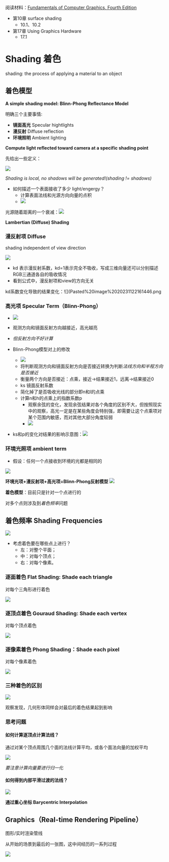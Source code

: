 
阅读材料：[Fundamentals of Computer Graphics, Fourth Edition](Fundamentals%20of%20Computer%20Graphics,%20Fourth%20Edition.pdf)
- 第10章 surface shading
	- 10.1、10.2
- 第17章 Using Graphics Hardware
	- 17.1

# Shading 着色

shading: the process of applying a material to an object

## 着色模型

**A simple shading model: Blinn-Phong Reflectance Model**

明确三个主要事情:
- **镜面高光** Specular hightlights
- **漫反射** Diffuse reflection
- **环境照明** Ambient lighting

**Compute light reflected toward camera at a specific shading point**

先给出一些定义：

![](Pasted%20image%2020231122160830.png)

*Shading is local, no shadows will be generated!(shading != shadows)*

- 如何描述一个表面接收了多少 light/engergy？
	- 计算表面法线和光源方向向量的点积
	- ![](Pasted%20image%2020231122161044.png)

光源随着距离的一个衰减：![](Pasted%20image%2020231122161144.png)

**Lambertian (Diffuse) Shading**

### 漫反射项 Diffuse

shading independent of view direction

![](Pasted%20image%2020231122161258.png)
- kd 表示漫反射系数，kd=1表示完全不吸收，写成三维向量还可以分别描述RGB三通道各自的吸收情况
- 看到公式中，漫反射项和view的方向无关

kd系数变化导致的结果变化：![](Pasted%20image%2020231122161446.png

### 高光项 Specular Term（Blinn-Phong）

- ![](Pasted%20image%2020231122163300.png)
- 观测方向和镜面反射方向越接近，高光越亮
- *但反射方向不好计算*

- Blinn-Phong模型对上的修改
	- ![](Pasted%20image%2020231122164115.png)
	- 将判断观测方向和镜面反射方向是否接近转换为判断*法线方向和半程方向是否接近*
	- 衡量两个方向是否接近：点乘，接近->结果接近1，远离->结果接近0
	- ks 镜面反射系数
	- 简化掉了是否吸收光线的部分即n和l的点乘
	- 计算n和h的点乘上的指数系数p
		- 观察余弦的变化，发现余弦结果对各个角度的区别不大，但按照现实中的观察，高光一定是在某些角度会特别强，即需要让这个点乘项对某个范围内敏感，而对其他大部分角度较弱
		- ![](Pasted%20image%2020231122164511.png)
- ks和p的变化对结果的影响示意图：![](Pasted%20image%2020231122164636.png)

### 环境光照项 ambient term

- 假设：任何一个点接收到环境的光都是相同的

![](Pasted%20image%2020231122164735.png)

**环境光项+漫反射项+高光项=Blinn-Phong反射模型**
![](Pasted%20image%2020231122165120.png)

**着色模型**：目前只是针对一个点进行的

对多个点则涉及到*着色频率*问题

## 着色频率 **Shading Frequencies**

![](Pasted%20image%2020231122165248.png)

- 考虑着色要在哪些点上进行？
	- 左：对整个平面；
	- 中：对每个顶点；
	- 右：对每个像素。

### 逐面着色 Flat Shading: Shade each triangle

对每个三角形进行着色

![](Pasted%20image%2020231122165545.png)

### 逐顶点着色 Gouraud Shading: Shade each vertex

对每个顶点着色

![](Pasted%20image%2020231122165611.png)

### 逐像素着色 Phong Shading：Shade each pixel

对每个像素着色

![](Pasted%20image%2020231122165655.png)

### 三种着色的区别

![](Pasted%20image%2020231122165905.png)

观察发现，几何形体同样会对最后的着色结果起到影响

### 思考问题

#### 如何计算逐顶点计算法线？

通过对某个顶点周围几个面的法线计算平均，或各个面法向量的加权平均

![](Pasted%20image%2020231122170302.png)

*要注意计算向量要进行归一化*

#### 如何得到内部平滑过渡的法线？

![](Pasted%20image%2020231122170448.png)

**通过重心坐标 Barycentric Interpolation**

## Graphics（Real-time Rendering Pipeline）

图形/实时渲染管线

从开始的场景到最后的一张图，这中间经历的一系列过程

![](Pasted%20image%2020231122170735.png)



